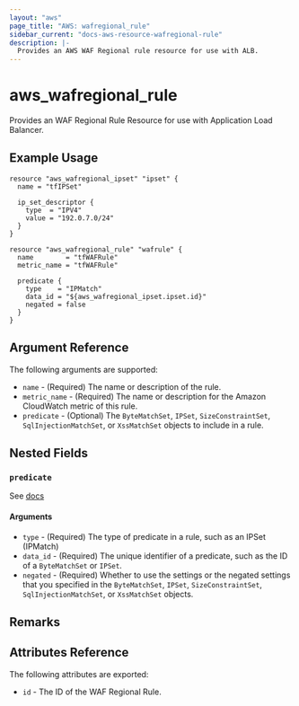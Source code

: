 ```yaml
---
layout: "aws"
page_title: "AWS: wafregional_rule"
sidebar_current: "docs-aws-resource-wafregional-rule"
description: |-
  Provides an AWS WAF Regional rule resource for use with ALB.
---
```


# aws\_wafregional\_rule

Provides an WAF Regional Rule Resource for use with Application Load Balancer.

## Example Usage

```hcl
resource "aws_wafregional_ipset" "ipset" {
  name = "tfIPSet"
  
  ip_set_descriptor {
    type  = "IPV4"
    value = "192.0.7.0/24"
  }
}

resource "aws_wafregional_rule" "wafrule" {
  name        = "tfWAFRule"
  metric_name = "tfWAFRule"
  
  predicate {
    type    = "IPMatch"
    data_id = "${aws_wafregional_ipset.ipset.id}"
    negated = false
  }
}
```

## Argument Reference

The following arguments are supported:

* `name` - (Required) The name or description of the rule.
* `metric_name` - (Required) The name or description for the Amazon CloudWatch metric of this rule.
* `predicate` - (Optional) The `ByteMatchSet`, `IPSet`, `SizeConstraintSet`, `SqlInjectionMatchSet`, or `XssMatchSet` objects to include in a rule.

## Nested Fields

### `predicate`

See [docs](https://docs.aws.amazon.com/AWSCloudFormation/latest/UserGuide/aws-properties-wafregional-rule-predicates.html)

#### Arguments

* `type` - (Required) The type of predicate in a rule, such as an IPSet (IPMatch)
* `data_id` - (Required) The unique identifier of a predicate, such as the ID of a `ByteMatchSet` or `IPSet`.
* `negated` - (Required) Whether to use the settings or the negated settings that you specified in the `ByteMatchSet`, `IPSet`, `SizeConstraintSet`, `SqlInjectionMatchSet`, or `XssMatchSet` objects.

## Remarks

## Attributes Reference

The following attributes are exported:

* `id` - The ID of the WAF Regional Rule.
